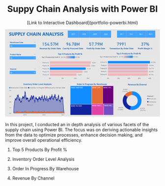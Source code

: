 <p align="center">
<h1 align="center">Suppy Chain Analysis with Power BI</h1>
</p>

<p align="center">
[Link to Interactive Dashboard](portfolio-powerbi.html)
</p>

![Alt Text](dashboard_supply_chain_analysis.png)


In this project, I conducted an in depth analysis of various facets of the supply chain using Power BI. The focus was on deriving actionable insights from the data to optimize processes, enhance decision making, and improve overall operational efficiency.

1. Top 5 Products By Profit %

2. Inventory Order Level Analysis

3. Order In Progress By Warehouse

4. Revenue By Channel
